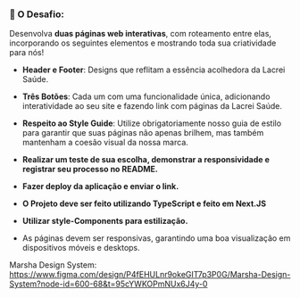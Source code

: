### 🚀 O Desafio:

Desenvolva **duas páginas web interativas**, com roteamento entre elas, incorporando os seguintes elementos e mostrando toda sua criatividade para nós!

- **Header e Footer**: Designs que reflitam a essência acolhedora da Lacrei Saúde.
- **Três Botões**: Cada um com uma funcionalidade única, adicionando interatividade ao seu site e fazendo link com páginas da Lacrei Saúde.
- **Respeito ao Style Guide**: Utilize obrigatoriamente nosso guia de estilo para garantir que suas páginas não apenas brilhem, mas também mantenham a coesão visual da nossa marca.
- **Realizar um teste de sua escolha, demonstrar a responsividade e registrar seu processo no README.**
- **Fazer deploy da aplicação e enviar o link.**

- **O Projeto deve ser feito utilizando TypeScript e feito em Next.JS**
- **Utilizar style-Components para estilização.**
- As páginas devem ser responsivas, garantindo uma boa visualização em dispositivos móveis e desktops.


Marsha Design System: https://www.figma.com/design/P4fEHULnr9okeGIT7p3P0G/Marsha-Design-System?node-id=600-68&t=95cYWKOPmNUx6J4y-0
